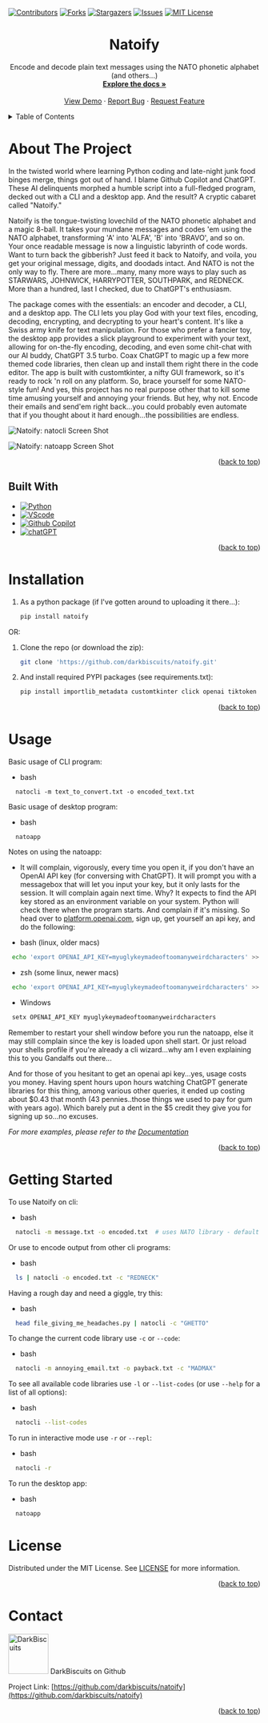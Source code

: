 <!-- Improved compatibility of back to top link: See: https://github.com/othneildrew/Best-README-Template/pull/73 -->
<a name="readme-top"></a>
<!--
*** Thanks for checking out the Best-README-Template. If you have a suggestion
*** that would make this better, please fork the repo and create a pull request
*** or simply open an issue with the tag "enhancement".
*** Don't forget to give the project a star!
*** Thanks again! Now go create something AMAZING! :D
-->


<!-- PROJECT SHIELDS -->
<!--
*** I'm using markdown "reference style" links for readability.
*** Reference links are enclosed in brackets [ ] instead of parentheses ( ).
*** See the bottom of this document for the declaration of the reference variables
*** for contributors-url, forks-url, etc. This is an optional, concise syntax you may use.
*** https://www.markdownguide.org/basic-syntax/#reference-style-links
-->
[![Contributors][contributors-shield]][contributors-url]
[![Forks][forks-shield]][forks-url]
[![Stargazers][stars-shield]][stars-url]
[![Issues][issues-shield]][issues-url]
[![MIT License][license-shield]][license-url]



<h1 align="center">Natoify</h1>

  <p align="center">
    Encode and decode plain text messages using the NATO phonetic alphabet (and others...)
    <br />
    <a href="https://github.com/darkbiscuits/natoify"><strong>Explore the docs »</strong></a>
    <br />
    <br />
    <a href="https://github.com/darkbiscuits/natoify">View Demo</a>
    ·
    <a href="https://github.com/darkbiscuits/natoify/issues">Report Bug</a>
    ·
    <a href="https://github.com/darkbiscuits/natoify/issues">Request Feature</a>
  </p>
</div>



<!-- TABLE OF CONTENTS -->
<details>
  <summary>Table of Contents</summary>
  <ol>
    <li>
      <a href="#about-the-project">About The Project</a>
      <ul>
        <li><a href="#built-with">Built With</a></li>
      </ul>
    </li>
    <li>
      <a href="#getting-started">Getting Started</a>
      <ul>
        <li><a href="#installation">Installation</a></li>
      </ul>
    </li>
    <li><a href="#usage">Usage</a></li>
    <li><a href="#license">License</a></li>
    <li><a href="#contact">Contact</a></li>
  </ol>
</details>



<!-- ABOUT THE PROJECT -->
# About The Project

In the twisted world where learning Python coding and late-night junk food binges merge, things got out of hand. I blame Github Copilot and ChatGPT. These AI delinquents morphed a humble script into a full-fledged program, decked out with a CLI and a desktop app. And the result? A cryptic cabaret called "Natoify."

Natoify is the tongue-twisting lovechild of the NATO phonetic alphabet and a magic 8-ball. It takes your mundane messages and codes 'em using the NATO alphabet, transforming 'A' into 'ALFA', 'B' into 'BRAVO', and so on. Your once readable message is now a linguistic labyrinth of code words. Want to turn back the gibberish? Just feed it back to Natoify, and voila, you get your original message, digits, and doodads intact. And NATO is not the only way to fly. There are more...many, many more ways to play such as STARWARS, JOHNWICK, HARRYPOTTER, SOUTHPARK, and REDNECK. More than a hundred, last I checked, due to ChatGPT's enthusiasm.

The package comes with the essentials: an encoder and decoder, a CLI, and a desktop app. The CLI lets you play God with your text files, encoding, decoding, encrypting, and decrypting to your heart's content. It's like a Swiss army knife for text manipulation. For those who prefer a fancier toy, the desktop app provides a slick playground to experiment with your text, allowing for on-the-fly encoding, decoding, and even some chit-chat with our AI buddy, ChatGPT 3.5 turbo. Coax ChatGPT to magic up a few more themed code libraries, then clean up and install them right there in the code editor. The app is built with customtkinter, a nifty GUI framework, so it's ready to rock 'n roll on any platform. So, brace yourself for some NATO-style fun! And yes, this project has no real purpose other that to kill some time amusing yourself and annoying your friends. But hey, why not. Encode their emails and send'em right back...you could probably even automate that if you thought about it hard enough...the possibilities are endless.

![Natoify: natocli Screen Shot][natocli-screenshot]


![Natoify: natoapp Screen Shot][natoapp-screenshot]


<p align="right">(<a href="#readme-top">back to top</a>)</p>



## Built With

* [![Python][Python]][Python-url]
* [![VScode][VScode.com]][VScode-url]
* [![Github Copilot][github.com]][GHCP-url]
* [![chatGPT][chat.openai.com]][GPT-url]

<p align="right">(<a href="#readme-top">back to top</a>)</p>



# Installation

1. As a python package (if I've gotten around to uploading it there...):
   ```sh
   pip install natoify
   ```
OR:
1. Clone the repo (or download the zip):
   ```sh
   git clone 'https://github.com/darkbiscuits/natoify.git'
   ```
2. And install required PYPI packages (see requirements.txt):
   ```sh
   pip install importlib_metadata customtkinter click openai tiktoken
   ```

<p align="right">(<a href="#readme-top">back to top</a>)</p>



<!-- USAGE EXAMPLES -->
# Usage

Basic usage of CLI program:
* bash
```
  natocli -m text_to_convert.txt -o encoded_text.txt
```
Basic usage of desktop program:
* bash
```
  natoapp
```
Notes on using the natoapp:
 - It will complain, vigorously, every time you open it, if you don't have an OpenAI API key (for conversing with ChatGPT). It will prompt you with a messagebox that will let you input your key, but it only lasts for the session. It will complain again next time. Why? It expects to find the API key stored as an environment variable on your system. Python will check there when the program starts. And complain if it's missing. So head over to [platform.openai.com](https://platform.openai.com), sign up, get yourself an api key, and do the following:
 * bash (linux, older macs)
 ```bash 
  echo 'export OPENAI_API_KEY=myuglykeymadeoftoomanyweirdcharacters' >> ~/.bash_profile
 ```
 * zsh (some linux, newer macs)
 ```zsh 
  echo 'export OPENAI_API_KEY=myuglykeymadeoftoomanyweirdcharacters' >> ~/.zshrc
 ```
 * Windows
 ```sh
  setx OPENAI_API_KEY myuglykeymadeoftoomanyweirdcharacters
 ```
 Remember to restart your shell window before you run the natoapp, else it may still complain since the key is loaded upon shell start. Or just reload your shells profile if you're already a cli wizard...why am I even explaining this to you Gandalfs out there...

 And for those of you hesitant to get an openai api key...yes, usage costs you money. Having spent hours upon hours watching ChatGPT generate libraries for this thing, among various other queries, it ended up costing about $0.43 that month (43 pennies..those things we used to pay for gum with years ago). Which barely put a dent in the $5 credit they give you for signing up so...no excuses.

_For more examples, please refer to the [Documentation](https://example.com)_

<p align="right">(<a href="#readme-top">back to top</a>)</p>


<!-- GETTING STARTED -->
# Getting Started

To use Natoify on cli:
* bash
```sh
  natocli -m message.txt -o encoded.txt  # uses NATO library - default
```
Or use to encode output from other cli programs:
* bash
```sh
  ls | natocli -o encoded.txt -c "REDNECK"
```
Having a rough day and need a giggle, try this:
* bash
```sh
  head file_giving_me_headaches.py | natocli -c "GHETTO"
```
To change the current code library use `-c` or `--code`:
* bash
```sh
  natocli -m annoying_email.txt -o payback.txt -c "MADMAX"
```
To see all available code libraries use `-l` or `--list-codes` (or use `--help` for a list of all options):
* bash
```sh
  natocli --list-codes
```
To run in interactive mode use `-r` or `--repl`:
* bash
```sh
  natocli -r
```
To run the desktop app:
* bash
```sh
  natoapp
```


<!-- LICENSE -->
# License

Distributed under the MIT License. See [LICENSE](license.rst) for more information.

<p align="right">(<a href="#readme-top">back to top</a>)</p>



<!-- CONTACT -->
# Contact

<img src="docs/_static/DarkBiscuit.jpg" alt="DarkBiscuits" width="80" height="80"> DarkBiscuits on Github

Project Link: [https://github.com/darkbiscuits/natoify](https://github.com/darkbiscuits/natoify)

<p align="right">(<a href="#readme-top">back to top</a>)</p>





<!-- MARKDOWN LINKS & IMAGES -->
<!-- https://www.markdownguide.org/basic-syntax/#reference-style-links -->
[contributors-shield]: https://img.shields.io/github/contributors/darkbiscuits/natoify.svg?style=for-the-badge
[contributors-url]: https://github.com/darkbiscuits/natoify/graphs/contributors
[forks-shield]: https://img.shields.io/github/forks/darkbiscuits/natoify.svg?style=for-the-badge
[forks-url]: https://github.com/darkbiscuits/natoify/network/members
[stars-shield]: https://img.shields.io/github/stars/darkbiscuits/natoify.svg?style=for-the-badge
[stars-url]: https://github.com/darkbiscuits/natoify/stargazers
[issues-shield]: https://img.shields.io/github/issues/darkbiscuits/natoify.svg?style=for-the-badge
[issues-url]: https://github.com/darkbiscuits/natoify/issues
[license-shield]: https://img.shields.io/github/license/darkbiscuits/natoify.svg?style=for-the-badge
[license-url]: https://github.com/darkbiscuits/natoify/blob/master/LICENSE.txt
<!-- [natocli-screenshot]: _static/natocli-screenshot.png
[natoapp-screenshot]: _static/natoapp-screenshot.png -->
[natocli-screenshot]: docs/_static/natocli-screenshot.png
[natoapp-screenshot]: docs/_static/natoapp-screenshot.png
[VScode.com]: https://img.shields.io/static/v1?label=VScode&message=OSX-13.3&color=9fc&style=for-the-badge
[VScode-url]: https://code.visualstudio.com/
[github.com]: https://img.shields.io/static/v1?label=Github&message=Copilot&color=yellowgreen&style=for-the-badge
[GHCP-url]: https://github.com/features/copilot
[chat.openai.com]: https://img.shields.io/static/v1?label=chatGPT&message=GPT-3.5-turbo&color=blue&style=for-the-badge
[GPT-url]: https://chat.openai.com
[Python]: https://img.shields.io/static/v1?label=Python&message=3.110&color=green&style=for-the-badge
[Python-url]: https://www.python.org/